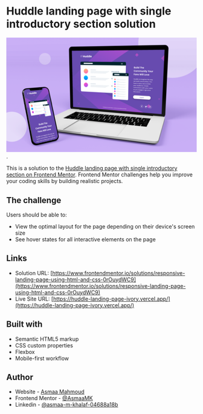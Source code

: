 # Huddle landing page with single introductory section solution

![Huddle landing page with single introductory section challenge on Frontend Mentor](./images/preview.png). 

This is a solution to the [Huddle landing page with single introductory section on Frontend Mentor](https://www.frontendmentor.io/challenges/huddle-landing-page-with-a-single-introductory-section-B_2Wvxgi0). Frontend Mentor challenges help you improve your coding skills by building realistic projects. 


## The challenge

Users should be able to:

- View the optimal layout for the page depending on their device's screen size
- See hover states for all interactive elements on the page


## Links

- Solution URL: [https://www.frontendmentor.io/solutions/responsive-landing-page-using-html-and-css-0rOuydWC9](https://www.frontendmentor.io/solutions/responsive-landing-page-using-html-and-css-0rOuydWC9)
- Live Site URL: [https://huddle-landing-page-ivory.vercel.app/](https://huddle-landing-page-ivory.vercel.app/)


## Built with

- Semantic HTML5 markup
- CSS custom properties
- Flexbox
- Mobile-first workflow


## Author

- Website - [Asmaa Mahmoud](https://asmaa-mahmoud.vercel.app/)
- Frontend Mentor - [@AsmaaMK](https://www.frontendmentor.io/profile/AsmaaMK)
- Linkedin - [@asmaa-m-khalaf-04688a18b](https://www.linkedin.com/in/asmaa-m-khalaf-04688a18b/)